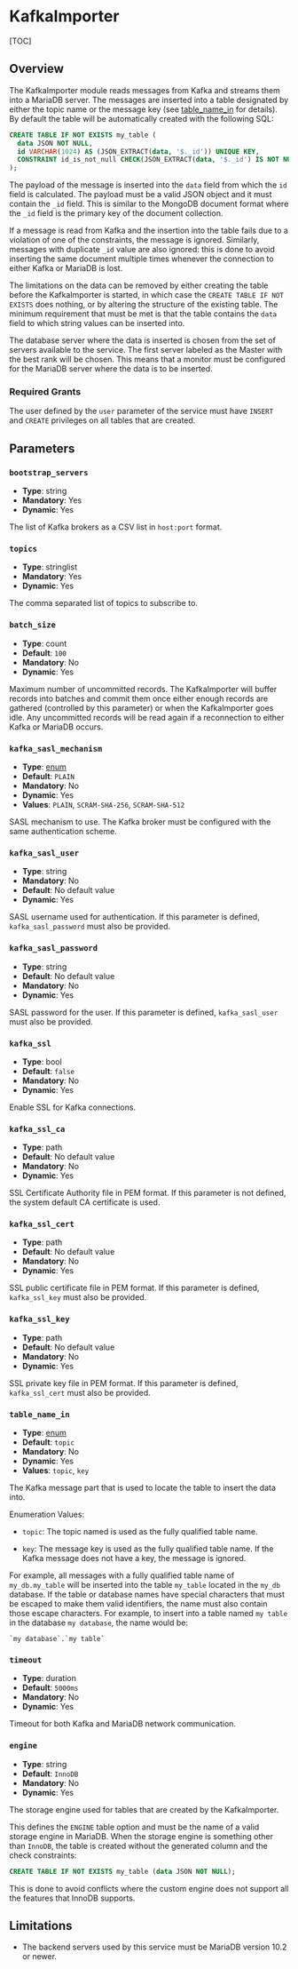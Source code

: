 # KafkaImporter

[TOC]

## Overview

The KafkaImporter module reads messages from Kafka and streams them into a
MariaDB server. The messages are inserted into a table designated by either the
topic name or the message key (see [table_name_in](#table_name_in) for
details). By default the table will be automatically created with the following
SQL:

```sql
CREATE TABLE IF NOT EXISTS my_table (
  data JSON NOT NULL,
  id VARCHAR(1024) AS (JSON_EXTRACT(data, '$._id')) UNIQUE KEY,
  CONSTRAINT id_is_not_null CHECK(JSON_EXTRACT(data, '$._id') IS NOT NULL)
);
```

The payload of the message is inserted into the `data` field from which the `id`
field is calculated. The payload must be a valid JSON object and it must contain
the `_id` field. This is similar to the MongoDB document format where the `_id`
field is the primary key of the document collection.

If a message is read from Kafka and the insertion into the table fails due to a
violation of one of the constraints, the message is ignored. Similarly, messages
with duplicate `_id` value are also ignored: this is done to avoid inserting the
same document multiple times whenever the connection to either Kafka or MariaDB
is lost.

The limitations on the data can be removed by either creating the table before
the KafkaImporter is started, in which case the `CREATE TABLE IF NOT EXISTS`
does nothing, or by altering the structure of the existing table. The minimum
requirement that must be met is that the table contains the `data` field to
which string values can be inserted into.

The database server where the data is inserted is chosen from the set of servers
available to the service. The first server labeled as the Master with the best
rank will be chosen. This means that a monitor must be configured for the
MariaDB server where the data is to be inserted.

### Required Grants

The user defined by the `user` parameter of the service must have `INSERT` and
`CREATE` privileges on all tables that are created.

## Parameters

### `bootstrap_servers`

- **Type**: string
- **Mandatory**: Yes
- **Dynamic**: Yes

The list of Kafka brokers as a CSV list in `host:port` format.

### `topics`

- **Type**: stringlist
- **Mandatory**: Yes
- **Dynamic**: Yes

The comma separated list of topics to subscribe to.

### `batch_size`

- **Type**: count
- **Default**: `100`
- **Mandatory**: No
- **Dynamic**: Yes

Maximum number of uncommitted records. The KafkaImporter will buffer records
into batches and commit them once either enough records are gathered (controlled
by this parameter) or when the KafkaImporter goes idle. Any uncommitted records
will be read again if a reconnection to either Kafka or MariaDB occurs.

### `kafka_sasl_mechanism`

- **Type**: [enum](../Getting-Started/Configuration-Guide.md#enumerations)
- **Default**: `PLAIN`
- **Mandatory**: No
- **Dynamic**: Yes
- **Values**: `PLAIN`, `SCRAM-SHA-256`, `SCRAM-SHA-512`

SASL mechanism to use. The Kafka broker must be configured with the same
authentication scheme.

### `kafka_sasl_user`

- **Type**: string
- **Mandatory**: No
- **Default**: No default value
- **Dynamic**: Yes

SASL username used for authentication. If this parameter is defined,
`kafka_sasl_password` must also be provided.

### `kafka_sasl_password`

- **Type**: string
- **Default**: No default value
- **Mandatory**: No
- **Dynamic**: Yes

SASL password for the user. If this parameter is defined, `kafka_sasl_user` must
also be provided.

### `kafka_ssl`

- **Type**: bool
- **Default**: `false`
- **Mandatory**: No
- **Dynamic**: Yes

Enable SSL for Kafka connections.

### `kafka_ssl_ca`

- **Type**: path
- **Default**: No default value
- **Mandatory**: No
- **Dynamic**: Yes

SSL Certificate Authority file in PEM format. If this parameter is not
defined, the system default CA certificate is used.

### `kafka_ssl_cert`

- **Type**: path
- **Default**: No default value
- **Mandatory**: No
- **Dynamic**: Yes

SSL public certificate file in PEM format. If this parameter is defined,
`kafka_ssl_key` must also be provided.

### `kafka_ssl_key`

- **Type**: path
- **Default**: No default value
- **Mandatory**: No
- **Dynamic**: Yes

SSL private key file in PEM format. If this parameter is defined,
`kafka_ssl_cert` must also be provided.

### `table_name_in`

- **Type**: [enum](../Getting-Started/Configuration-Guide.md#enumerations)
- **Default**: `topic`
- **Mandatory**: No
- **Dynamic**: Yes
- **Values**: `topic`, `key`

The Kafka message part that is used to locate the table to insert the data into.

Enumeration Values:

- `topic`: The topic named is used as the fully qualified table name.

- `key`: The message key is used as the fully qualified table name. If the Kafka
         message does not have a key, the message is ignored.

For example, all messages with a fully qualified table name of `my_db.my_table`
will be inserted into the table `my_table` located in the `my_db` database. If
the table or database names have special characters that must be escaped to make
them valid identifiers, the name must also contain those escape characters. For
example, to insert into a table named `my table` in the database `my database`,
the name would be:

```
`my database`.`my table`
```

### `timeout`

- **Type**: duration
- **Default**: `5000ms`
- **Mandatory**: No
- **Dynamic**: Yes

Timeout for both Kafka and MariaDB network communication.

### `engine`

- **Type**: string
- **Default**: `InnoDB`
- **Mandatory**: No
- **Dynamic**: Yes

The storage engine used for tables that are created by the KafkaImporter.

This defines the `ENGINE` table option and must be the name of a valid storage
engine in MariaDB. When the storage engine is something other than `InnoDB`, the
table is created without the generated column and the check constraints:

```sql
CREATE TABLE IF NOT EXISTS my_table (data JSON NOT NULL);
```

This is done to avoid conflicts where the custom engine does not support all the
features that InnoDB supports.

## Limitations

- The backend servers used by this service must be MariaDB version 10.2 or
  newer.
